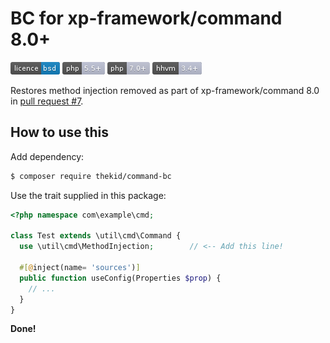 BC for xp-framework/command 8.0+
================================

[![BSD Licence](https://raw.githubusercontent.com/xp-framework/web/master/static/licence-bsd.png)](https://github.com/xp-framework/core/blob/master/LICENCE.md)
[![Required PHP 5.5+](https://raw.githubusercontent.com/xp-framework/web/master/static/php-5_5plus.png)](http://php.net/)
[![Supports PHP 7.0+](https://raw.githubusercontent.com/xp-framework/web/master/static/php-7_0plus.png)](http://php.net/)
[![Supports HHVM 3.4+](https://raw.githubusercontent.com/xp-framework/web/master/static/hhvm-3_4plus.png)](http://hhvm.com/)

Restores method injection removed as part of xp-framework/command 8.0 in [pull request #7](https://github.com/xp-framework/command/pull/7).

How to use this
---------------

Add dependency:

```sh
$ composer require thekid/command-bc
```

Use the trait supplied in this package:


```php
<?php namespace com\example\cmd;

class Test extends \util\cmd\Command {
  use \util\cmd\MethodInjection;        // <-- Add this line!

  #[@inject(name= 'sources')]
  public function useConfig(Properties $prop) {
    // ...
  }
}
```

**Done!**